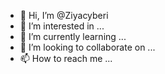 - 👋 Hi, I’m @Ziyacyberi
- 👀 I’m interested in ...
- 🌱 I’m currently learning ...
- 💞️ I’m looking to collaborate on ...
- 📫 How to reach me ...

<!---
Ziyacyberi/Ziyacyberi is a ✨ special ✨ repository because its `README.md` (this file) appears on your GitHub profile.
You can click the Preview link to take a look at your changes.
--->
